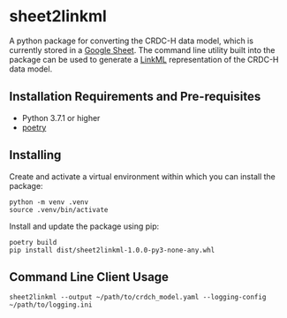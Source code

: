 # sheet2linkml
A python package for converting the CRDC-H data model, which is currently stored in a 
[Google Sheet](https://docs.google.com/spreadsheets/d/1oWS7cao-fgz2MKWtyr8h2dEL9unX__0bJrWKv6mQmM4/). The command line utility built into the package can be used 
to generate a [LinkML](https://github.com/linkml/linkml) representation of the CRDC-H data model.

## Installation Requirements and Pre-requisites

- Python 3.7.1 or higher
- [poetry](https://github.com/python-poetry/poetry)

## Installing

Create and activate a virtual environment within which you can install the package:

```shell
python -m venv .venv
source .venv/bin/activate
```

Install and update the package using pip:

```shell
poetry build
pip install dist/sheet2linkml-1.0.0-py3-none-any.whl
```

## Command Line Client Usage

```shell
sheet2linkml --output ~/path/to/crdch_model.yaml --logging-config ~/path/to/logging.ini
```
